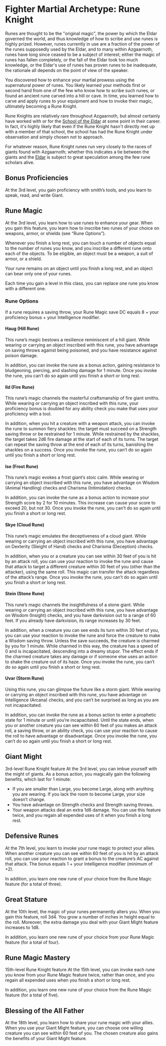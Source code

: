 # Fighter Martial Archetype: Rune Knight
Runes are thought to be the "original magic", the power by which the Eldar governed the world, and thus knowledge of how to scribe and use runes is highly prized. However, runes currently in use are a fraction of the power of the runes supposedly used by the Eldar, and to many within Azgaarnoth, runes have long since ceased to be a subject of interest; either the magic of runes has fallen completely, or the fall of the Eldar took too much knowledge, or the Eldar's use of runes has proven runes to be inadequate, the rationale all depends on the point of view of the speaker.

You discovered how to enhance your martial prowess using the supernatural power of runes. You likely learned your methods first or second hand from one of the few who know how to scribe such runes, or found an ancient rune carved into a hill or cave. In time, you learned how to carve and apply runes to your equipment and how to invoke their magic, ultimately becoming a Rune Knight.

Rune Knights are relatively rare throughout Azgaarnoth, but almost certainly have worked with or for the [School of the Eldar](/Organizations/MageSchools/SchoolOfTheEldar.md) at some point in their career. In fact, it's highly likely that even if the Rune Knight hasn't directly met up with a member of that school, the school has had the Rune Knight under observation and simply chosen not to approach.

For whatever reason, Rune Knight runes run very closely to the races of giants found with Azgaarnoth; whether this indicates a tie between the giants and the [Eldar](/Races/Eldar.md) is subject to great speculation among the few rune scholars alive.

## Bonus Proficiencies
At the 3rd level, you gain proficiency with smith’s tools, and you learn to speak, read, and write Giant.

## Rune Magic
At the 3rd level, you learn how to use runes to enhance your gear. When you gain this feature, you learn how to inscribe two runes of your choice on weapons, armor, or shields (see “Rune Options”).

Whenever you finish a long rest, you can touch a number of objects equal to the number of runes you know, and you inscribe a different rune onto each of the objects. To be eligible, an object must be a weapon, a suit of armor, or a shield.

Your rune remains on an object until you finish a long rest, and an object can bear only one of your runes.

Each time you gain a level in this class, you can replace one rune you know with a different one.

### Rune Options
If a rune requires a saving throw, your Rune Magic save DC equals 8 + your proficiency bonus + your Intelligence modifier.

#### Haug (Hill Rune)
This rune’s magic bestows a resilience reminiscent of a hill giant. While wearing or carrying an object inscribed with this rune, you have advantage on saving throws against being poisoned, and you have resistance against poison damage.

In addition, you can invoke the rune as a bonus action, gaining resistance to bludgeoning, piercing, and slashing damage for 1 minute. Once you invoke the rune, you can’t do so again until you finish a short or long rest.

#### Ild (Fire Rune)
This rune’s magic channels the masterful craftsmanship of fire giant smiths. While wearing or carrying an object inscribed with this rune, your proficiency bonus is doubled for any ability check you make that uses your proficiency with a tool.

In addition, when you hit a creature with a weapon attack, you can invoke the rune to summon fiery shackles: the target must succeed on a Strength saving throw or be restrained for 1 minute. While restrained by the shackles, the target takes 2d6 fire damage at the start of each of its turns. The target can repeat the saving throw at the end of each of its turns, banishing the shackles on a success. Once you invoke the rune, you can’t do so again until you finish a short or long rest.

#### Ise (Frost Rune)
This rune’s magic evokes a frost giant’s stoic calm. While wearing or carrying an object inscribed with this rune, you have advantage on Wisdom (Animal Handling) checks and Charisma (Intimidation) checks.

In addition, you can invoke the rune as a bonus action to increase your Strength score by 2 for 10 minutes. This increase can cause your score to exceed 20, but not 30. Once you invoke the rune, you can’t do so again until you finish a short or long rest.

#### Skye (Cloud Rune)
This rune’s magic emulates the deceptiveness of a cloud giant. While wearing or carrying an object inscribed with this rune, you have advantage on Dexterity (Sleight of Hand) checks and Charisma (Deception) checks.

In addition, when you or a creature you can see within 30 feet of you is hit by an attack roll, you can use your reaction to invoke the rune and cause that attack to target a different creature within 30 feet of you (other than the attacker), using the same roll. This magic can transfer the attack regardless of the attack’s range. Once you invoke the rune, you can’t do so again until you finish a short or long rest.

#### Stein (Stone Rune)
This rune’s magic channels the insightfulness of a stone giant. While wearing or carrying an object inscribed with this rune, you have advantage on Wisdom (Insight) checks, and you have darkvision out to a range of 60 feet. If you already have darkvision, its range increases by 30 feet.

In addition, when a creature you can see ends its turn within 30 feet of you, you can use your reaction to invoke the rune and force the creature to make a Wisdom saving throw. Unless the save succeeds, the creature is charmed by you for 1 minute. While charmed in this way, the creature has a speed of 0 and is incapacitated, descending into a dreamy stupor. The effect ends if the charmed creature takes any damage or if someone else uses an action to shake the creature out of its haze. Once you invoke the rune, you can’t do so again until you finish a short or long rest.

#### Uvar (Storm Rune)
Using this rune, you can glimpse the future like a storm giant. While wearing or carrying an object inscribed with this rune, you have advantage on Intelligence (Arcana) checks, and you can’t be surprised as long as you are not incapacitated.

In addition, you can invoke the rune as a bonus action to enter a prophetic state for 1 minute or until you’re incapacitated. Until the state ends, when you or another creature you can see within 60 feet of you makes an attack roll, a saving throw, or an ability check, you can use your reaction to cause the roll to have advantage or disadvantage. Once you invoke the rune, you can’t do so again until you finish a short or long rest.

## Giant Might
3rd-level Rune Knight feature
At the 3rd level, you can imbue yourself with the might of giants. As a bonus action, you magically gain the following benefits, which last for 1 minute:
* If you are smaller than Large, you become Large, along with anything you are wearing. If you lack the room to become Large, your size doesn’t change.
* You have advantage on Strength checks and Strength saving throws.
* Your weapon attacks deal an extra 1d6 damage.
You can use this feature twice, and you regain all expended uses of it when you finish a long rest.

## Defensive Runes
At the 7th level, you learn to invoke your rune magic to protect your allies. When another creature you can see within 60 feet of you is hit by an attack roll, you can use your reaction to grant a bonus to the creature’s AC against that attack. The bonus equals 1 + your Intelligence modifier (minimum of +2).

In addition, you learn one new rune of your choice from the Rune Magic feature (for a total of three).

## Great Stature
At the 10th level, the magic of your runes permanently alters you. When you gain this feature, roll 3d4. You grow a number of inches in height equal to the roll. Moreover, the extra damage you deal with your Giant Might feature increases to 1d8.

In addition, you learn one new rune of your choice from your Rune Magic feature (for a total of four).

## Rune Magic Mastery
15th-level Rune Knight feature
At the 15th level, you can invoke each rune you know from your Rune Magic feature twice, rather than once, and you regain all expended uses when you finish a short or long rest.

In addition, you learn one new rune of your choice from the Rune Magic feature (for a total of five).

## Blessing of the All Father
At the 18th level, you learn how to share your rune magic with your allies. When you use your Giant Might feature, you can choose one willing creature you can see within 60 feet of you. The chosen creature also gains the benefits of your Giant Might feature.

